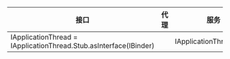 |接口|代理|服务|实现|
|----|-----|---|----|
|IApplicationThread = IApplicationThread.Stub.asInterface(IBinder)||IApplicationThread.Stub|ApplicationThread|

